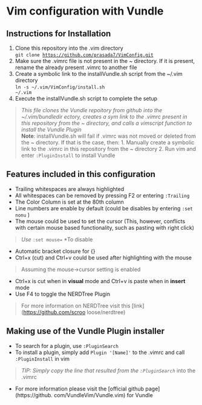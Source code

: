 # Vim configuration with Vundle
## Instructions for Installation
1. Clone this repository into the .vim directory<br>
<code>git clone https://github.com/prasada7/VimConfig.git</code>
2. Make sure the .vimrc file is not present in the ~ directory. If it is
present, rename the already present .vimrc to another file
3. Create a symbolic link to the installVundle.sh script from the ~/.vim
directory<br>
<code>ln -s ~/.vim/VimConfig/install.sh ~/.vim</code>
4. Execute the installVundle.sh script to complete the setup<br>
> *This file clones the Vundle repoitory from github into the ~/.vim/bundledir
ectory, creates a sym link to the .vimrc present in this repository from the
~ directory, and calls a vimscript function to install the Vundle Plugin*<br>
__Note__:  installVundle.sh will fail if .vimrc was not moved or deleted from the ~
directory. If that is the case, then: 
    1. Manually create a symbolic link to the .vimrc in this repository
    from the ~ directory
    2. Run vim and enter <code>:PluginInstall</code> to install Vundle

## Features included in this configuration
* Trailing whitespaces are always highlighted
* All whitespaces can be removed by pressing F2 or entering
<code>:Trailing</code>
* The Color Column is set at the 80th column
* Line numbers are enable by default (could be disables by entering
<code>:set nonu</code>
)
* The mouse could be used to set the cursor (This, however, conflicts with
certain mouse based functionality, such as pasting with right click)
> *Use* <code>:set mouse=</code> *To disable
* Automatic bracket closure for {}
* Ctrl+x (cut) and Ctrl+v could be used after highlighting with the mouse
> Assuming the mouse->cursor setting is enabled
* Ctrl+x is cut when in __visual__ mode and Ctrl+v is paste when in __insert__
mode
* Use F4 to toggle the NERDTree Plugin
> For more information on NERDTree visit this [link](https://github.com/scroo
loose/nerdtree)


## Making use of the Vundle Plugin installer
* To search for a plugin, use <code>:PluginSearch</code>
* To install a plugin, simply add <code>Plugin '[Name]'</code> to the .vimrc
and call <code>:PluginInstall</code> in vim
> *TIP: Simply copy the line that resulted from the <code>:PluginSearch</code>*
into the .vimrc
* For more information please visit the [official github page](https://github.
com/VundleVim/Vundle.vim) for Vundle

